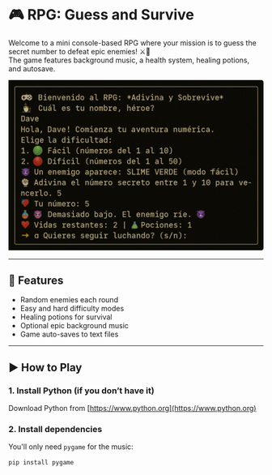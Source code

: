 # 🎮 RPG: Guess and Survive

Welcome to a mini console-based RPG where your mission is to guess the secret number to defeat epic enemies! ⚔️🧠  
The game features background music, a health system, healing potions, and autosave.

![Gameplay preview](A_screenshot_of_an_RPG_text-based_terminal_game_ti.png)

---

## 🧙 Features

- Random enemies each round
- Easy and hard difficulty modes
- Healing potions for survival
- Optional epic background music
- Game auto-saves to text files

---

## ▶️ How to Play

### 1. Install Python (if you don’t have it)
Download Python from [https://www.python.org](https://www.python.org)

### 2. Install dependencies
You'll only need `pygame` for the music:
```bash
pip install pygame
